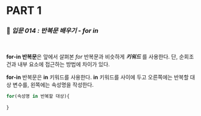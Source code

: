 # PART 1

###  :pencil: ***입문 014 :  반복문 배우기 - for in***

<br>

**for-in 반복문**은 앞에서 살펴본 *for* 반복문과 비슷하게 ***키워드*** 를 사용한다.  단, 순회조건과 내부 요소에 접근하는 방법에 차이가 있다. 

**for-in** 반복문은 **in** 키워드를 사용한다. **in** 키워드를 사이에 두고 오른쪽에는 반복할 대상 변수를, 왼쪽에는 속성명을 작성한다.

```javascript
for(속성명 in 반복할 대상){
    
}
```

